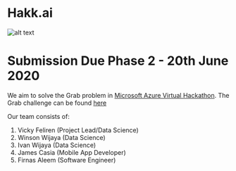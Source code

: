 # Hakk.ai

![alt text](https://github.com/hakk-ai/hakk.ai-data-science/blob/master/picture/unnamed(1).png)

# Submission Due Phase 2 - 20th June 2020

We aim to solve the Grab problem in [Microsoft Azure Virtual Hackathon](https://www.msazurevirtualhack.com/). The Grab challenge can be found [here](https://github.com/Feliren88/hakk.ai/blob/master/challenge%20guideline/Grab%20Challenge%20Guidelines%20-%20Phase%202.pdf)

Our team consists of:
1. Vicky Feliren (Project Lead/Data Science)
2. Winson Wijaya (Data Science)
3. Ivan Wijaya (Data Science)
4. James Casia (Mobile App Developer)
5. Firnas Aleem (Software Engineer)

